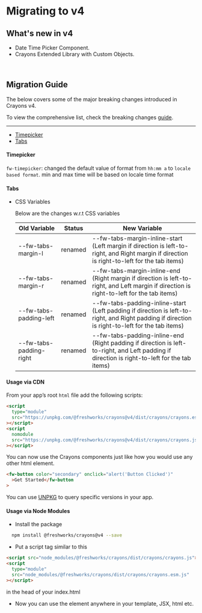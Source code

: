 # Migrating to v4

## What's new in v4

- Date Time Picker Component.
- Crayons Extended Library with Custom Objects.

<br>

## Migration Guide

The below covers some of the major breaking changes introduced in Crayons v4.

To view the comprehensive list, check the breaking changes [guide](https://github.com/freshworks/crayons/blob/master/BREAKING.md).

---

- [Timepicker](#timepicker)
- [Tabs](#tabs)

#### Timepicker

`fw-timepicker`: changed the default value of format from `hh:mm a` to `locale based format`. min and max time will be based on locale time format

#### Tabs

- CSS Variables

  Below are the changes w.r.t CSS variables

  | Old Variable            | Status  | New Variable                                                                                                                                   |
  | ----------------------- | ------- | ---------------------------------------------------------------------------------------------------------------------------------------------- |
  | --fw-tabs-margin-l      | renamed | --fw-tabs-margin-inline-start (Left margin if direction is left-to-right, and Right margin if direction is right-to-left for the tab items)    |
  | --fw-tabs-margin-r      | renamed | --fw-tabs-margin-inline-end (Right margin if direction is left-to-right, and Left margin if direction is right-to-left for the tab items)      |
  | --fw-tabs-padding-left  | renamed | --fw-tabs-padding-inline-start (Left padding if direction is left-to-right, and Right padding if direction is right-to-left for the tab items) |
  | --fw-tabs-padding-right | renamed | --fw-tabs-padding-inline-end (Right padding if direction is left-to-right, and Left padding if direction is right-to-left for the tab items)   |

#### Usage via CDN

From your app’s root `html` file add the following scripts:

```html
<script
  type="module"
  src="https://unpkg.com/@freshworks/crayons@v4/dist/crayons/crayons.esm.js"
></script>
<script
  nomodule
  src="https://unpkg.com/@freshworks/crayons@v4/dist/crayons/crayons.js"
></script>
```

You can now use the Crayons components just like how you would use any other html element.

```html live
<fw-button color="secondary" onclick="alert('Button Clicked')"
  >Get Started</fw-button
>
```

You can use [UNPKG](https://unpkg.com/) to query specific versions in your app.

#### Usage via Node Modules

- Install the package

```bash
  npm install @freshworks/crayons@v4 --save
```

- Put a script tag similar to this

```html
<script src="node_modules/@freshworks/crayons/dist/crayons/crayons.js"></script>
<script
  type="module"
  src="node_modules/@freshworks/crayons/dist/crayons/crayons.esm.js"
></script>
```

in the head of your index.html

- Now you can use the element anywhere in your template, JSX, html etc.
